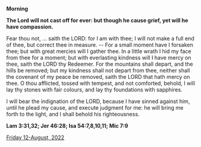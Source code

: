 **Morning**

**The Lord will not cast off for ever: but though he cause grief, yet will he have compassion.**
 
Fear thou not, ... saith the LORD: for I am with thee; I will not make a full end of thee, but correct thee in measure. -- For a small moment have I forsaken thee; but with great mercies will I gather thee. In a little wrath I hid my face from thee for a moment; but with everlasting kindness will I have mercy on thee, saith the LORD thy Redeemer. For the mountains shall depart, and the hills be removed; but my kindness shall not depart from thee, neither shall the covenant of my peace be removed, saith the LORD that hath mercy on thee. O thou afflicted, tossed with tempest, and not comforted, behold, I will lay thy stones with fair colours, and lay thy foundations with sapphires.
 
I will bear the indignation of the LORD, because I have sinned against him, until he plead my cause, and execute judgment for me: he will bring me forth to the light, and I shall behold his righteousness.  

**Lam 3:31,32; Jer 46:28; Isa 54:7,8,10,11; Mic 7:9**

[Friday 12-August, 2022](https://t.me/daily_light)
